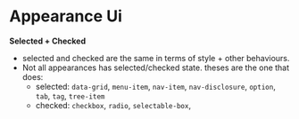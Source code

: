 # Appearance Ui

**Selected + Checked**

- selected and checked are the same in terms of style + other behaviours.
- Not all appearances has selected/checked state. theses are the one that does:
  - selected: `data-grid`, `menu-item`, `nav-item`, `nav-disclosure`, `option`, `tab`, `tag`, `tree-item`
  - checked: `checkbox`, `radio`, `selectable-box`,

